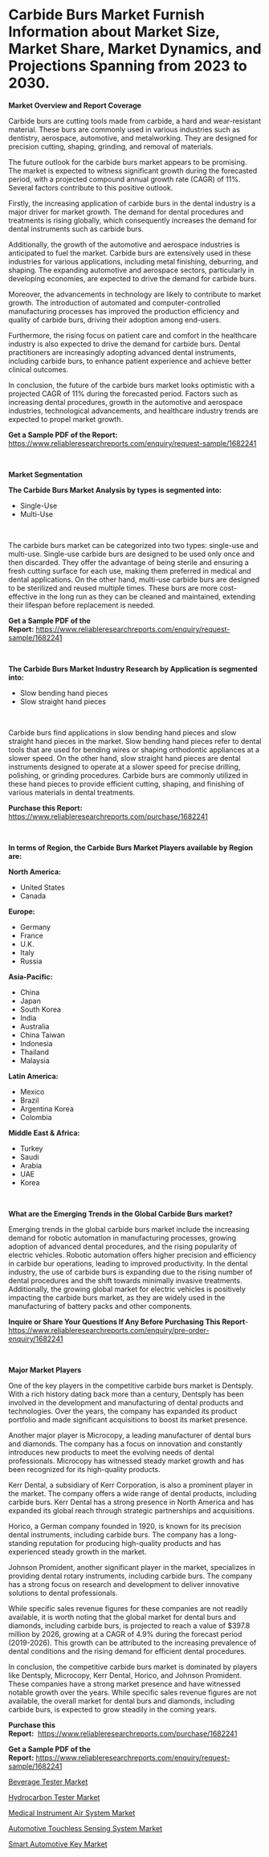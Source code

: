 <p><h1>Carbide Burs Market Furnish Information about Market Size, Market Share, Market Dynamics, and Projections Spanning from 2023 to 2030.</h1></p><p><strong>Market Overview and Report Coverage</strong></p>
<p><p>Carbide burs are cutting tools made from carbide, a hard and wear-resistant material. These burs are commonly used in various industries such as dentistry, aerospace, automotive, and metalworking. They are designed for precision cutting, shaping, grinding, and removal of materials.</p><p>The future outlook for the carbide burs market appears to be promising. The market is expected to witness significant growth during the forecasted period, with a projected compound annual growth rate (CAGR) of 11%. Several factors contribute to this positive outlook.</p><p>Firstly, the increasing application of carbide burs in the dental industry is a major driver for market growth. The demand for dental procedures and treatments is rising globally, which consequently increases the demand for dental instruments such as carbide burs.</p><p>Additionally, the growth of the automotive and aerospace industries is anticipated to fuel the market. Carbide burs are extensively used in these industries for various applications, including metal finishing, deburring, and shaping. The expanding automotive and aerospace sectors, particularly in developing economies, are expected to drive the demand for carbide burs.</p><p>Moreover, the advancements in technology are likely to contribute to market growth. The introduction of automated and computer-controlled manufacturing processes has improved the production efficiency and quality of carbide burs, driving their adoption among end-users.</p><p>Furthermore, the rising focus on patient care and comfort in the healthcare industry is also expected to drive the demand for carbide burs. Dental practitioners are increasingly adopting advanced dental instruments, including carbide burs, to enhance patient experience and achieve better clinical outcomes.</p><p>In conclusion, the future of the carbide burs market looks optimistic with a projected CAGR of 11% during the forecasted period. Factors such as increasing dental procedures, growth in the automotive and aerospace industries, technological advancements, and healthcare industry trends are expected to propel market growth.</p></p>
<p><strong>Get a Sample PDF of the Report:</strong> <a href="https://www.reliableresearchreports.com/enquiry/request-sample/1682241">https://www.reliableresearchreports.com/enquiry/request-sample/1682241</a></p>
<p>&nbsp;</p>
<p><strong>Market Segmentation</strong></p>
<p><strong>The Carbide Burs Market Analysis by types is segmented into:</strong></p>
<p><ul><li>Single-Use</li><li>Multi-Use</li></ul></p>
<p>&nbsp;</p>
<p><p>The carbide burs market can be categorized into two types: single-use and multi-use. Single-use carbide burs are designed to be used only once and then discarded. They offer the advantage of being sterile and ensuring a fresh cutting surface for each use, making them preferred in medical and dental applications. On the other hand, multi-use carbide burs are designed to be sterilized and reused multiple times. These burs are more cost-effective in the long run as they can be cleaned and maintained, extending their lifespan before replacement is needed.</p></p>
<p><strong>Get a Sample PDF of the Report:</strong>&nbsp;<a href="https://www.reliableresearchreports.com/enquiry/request-sample/1682241">https://www.reliableresearchreports.com/enquiry/request-sample/1682241</a></p>
<p>&nbsp;</p>
<p><strong>The Carbide Burs Market Industry Research by Application is segmented into:</strong></p>
<p><ul><li>Slow bending hand pieces</li><li>Slow straight hand pieces</li></ul></p>
<p>&nbsp;</p>
<p><p>Carbide burs find applications in slow bending hand pieces and slow straight hand pieces in the market. Slow bending hand pieces refer to dental tools that are used for bending wires or shaping orthodontic appliances at a slower speed. On the other hand, slow straight hand pieces are dental instruments designed to operate at a slower speed for precise drilling, polishing, or grinding procedures. Carbide burs are commonly utilized in these hand pieces to provide efficient cutting, shaping, and finishing of various materials in dental treatments.</p></p>
<p><strong>Purchase this Report:</strong>&nbsp; <a href="https://www.reliableresearchreports.com/purchase/1682241">https://www.reliableresearchreports.com/purchase/1682241</a></p>
<p>&nbsp;</p>
<p><strong>In terms of Region, the Carbide Burs Market Players available by Region are:</strong></p>
<p>
    <p> <strong> North America: </strong>
        <ul>
            <li>United States</li>
            <li>Canada</li>
        </ul>
        </p> 
    <p> <strong> Europe: </strong>
        <ul>
            <li>Germany</li>
            <li>France</li>
            <li>U.K.</li>
            <li>Italy</li>
            <li>Russia</li>
        </ul>
        </p> 
    <p> <strong> Asia-Pacific: </strong>
        <ul>
            <li>China</li>
            <li>Japan</li>
            <li>South Korea</li>
            <li>India</li>
            <li>Australia</li>
            <li>China Taiwan</li>
            <li>Indonesia</li>
            <li>Thailand</li>
            <li>Malaysia</li>
        </ul>
        </p> 
    <p> <strong> Latin America: </strong>
        <ul>
            <li>Mexico</li>
            <li>Brazil</li>
            <li>Argentina Korea</li>
            <li>Colombia</li>
        </ul>
        </p> 
    <p> <strong> Middle East & Africa: </strong>
        <ul>
            <li>Turkey</li>
            <li>Saudi</li>
            <li>Arabia</li>
            <li>UAE</li>
            <li>Korea</li>
        </ul>
    </p>
    </p>
<p>&nbsp;</p>
<p><strong>What are the Emerging Trends in the Global Carbide Burs market?</strong></p>
<p><p>Emerging trends in the global carbide burs market include the increasing demand for robotic automation in manufacturing processes, growing adoption of advanced dental procedures, and the rising popularity of electric vehicles. Robotic automation offers higher precision and efficiency in carbide bur operations, leading to improved productivity. In the dental industry, the use of carbide burs is expanding due to the rising number of dental procedures and the shift towards minimally invasive treatments. Additionally, the growing global market for electric vehicles is positively impacting the carbide burs market, as they are widely used in the manufacturing of battery packs and other components.</p></p>
<p><strong>Inquire or Share Your Questions If Any Before Purchasing This Report</strong>- <a href="https://www.reliableresearchreports.com/enquiry/pre-order-enquiry/1682241">https://www.reliableresearchreports.com/enquiry/pre-order-enquiry/1682241</a></p>
<p>&nbsp;</p>
<p><strong>Major Market Players</strong></p>
<p><p>One of the key players in the competitive carbide burs market is Dentsply. With a rich history dating back more than a century, Dentsply has been involved in the development and manufacturing of dental products and technologies. Over the years, the company has expanded its product portfolio and made significant acquisitions to boost its market presence.</p><p>Another major player is Microcopy, a leading manufacturer of dental burs and diamonds. The company has a focus on innovation and constantly introduces new products to meet the evolving needs of dental professionals. Microcopy has witnessed steady market growth and has been recognized for its high-quality products.</p><p>Kerr Dental, a subsidiary of Kerr Corporation, is also a prominent player in the market. The company offers a wide range of dental products, including carbide burs. Kerr Dental has a strong presence in North America and has expanded its global reach through strategic partnerships and acquisitions.</p><p>Horico, a German company founded in 1920, is known for its precision dental instruments, including carbide burs. The company has a long-standing reputation for producing high-quality products and has experienced steady growth in the market.</p><p>Johnson Promident, another significant player in the market, specializes in providing dental rotary instruments, including carbide burs. The company has a strong focus on research and development to deliver innovative solutions to dental professionals.</p><p>While specific sales revenue figures for these companies are not readily available, it is worth noting that the global market for dental burs and diamonds, including carbide burs, is projected to reach a value of $397.8 million by 2026, growing at a CAGR of 4.9% during the forecast period (2019-2026). This growth can be attributed to the increasing prevalence of dental conditions and the rising demand for efficient dental procedures.</p><p>In conclusion, the competitive carbide burs market is dominated by players like Dentsply, Microcopy, Kerr Dental, Horico, and Johnson Promident. These companies have a strong market presence and have witnessed notable growth over the years. While specific sales revenue figures are not available, the overall market for dental burs and diamonds, including carbide burs, is expected to grow steadily in the coming years.</p></p>
<p><strong>Purchase this Report:</strong>&nbsp;&nbsp;<a href="https://www.reliableresearchreports.com/purchase/1682241">https://www.reliableresearchreports.com/purchase/1682241</a></p>
<p></p>
<p><strong>Get a Sample PDF of the Report:</strong>&nbsp;<a href="https://www.reliableresearchreports.com/enquiry/request-sample/1682241">https://www.reliableresearchreports.com/enquiry/request-sample/1682241</a></p>
<p><p><a href="https://medium.com/@sachintenrp23/beverage-tester-market-size-growth-forecast-2023-2030-51a7deaa13e0">Beverage Tester Market</a></p><p><a href="https://medium.com/@yuvrajsinghrp23/hydrocarbon-tester-market-size-growth-forecast-2023-2030-094bf9e96bda">Hydrocarbon Tester Market</a></p><p><a href="https://www.linkedin.com/pulse/medical-instrument-air-system-market-size-share-global-analysis/">Medical Instrument Air System Market</a></p><p><a href="https://www.linkedin.com/pulse/automotive-touchless-sensing-system-market-research-report/">Automotive Touchless Sensing System Market</a></p><p><a href="https://www.linkedin.com/pulse/smart-automotive-key-market-size-2023-2030-global-industrial/">Smart Automotive Key Market</a></p></p>